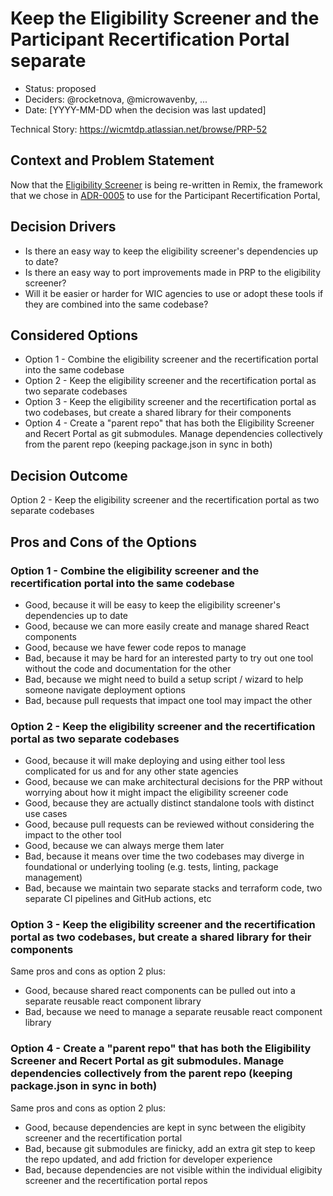 # Keep the Eligibility Screener and the Participant Recertification Portal separate

* Status: proposed
* Deciders: @rocketnova, @microwavenby, ...
* Date: [YYYY-MM-DD when the decision was last updated] <!-- optional -->

Technical Story: https://wicmtdp.atlassian.net/browse/PRP-52

## Context and Problem Statement

Now that the [Eligibility Screener](https://github.com/navapbc/wic-mt-demo-project-eligibility-screener) is being re-written in Remix, the framework that we chose in [ADR-0005](0005-use-remix-for-project-architecture.md) to use for the Participant Recertification Portal,

## Decision Drivers

* Is there an easy way to keep the eligibility screener's dependencies up to date?
* Is there an easy way to port improvements made in PRP to the eligibility screener?
* Will it be easier or harder for WIC agencies to use or adopt these tools if they are combined into the same codebase?

## Considered Options

* Option 1 - Combine the eligibility screener and the recertification portal into the same codebase
* Option 2 - Keep the eligibility screener and the recertification portal as two separate codebases
* Option 3 - Keep the eligibility screener and the recertification portal as two codebases, but create a shared library for their components
* Option 4 - Create a "parent repo" that has both the Eligibility Screener and Recert Portal as git submodules. Manage dependencies collectively from the parent repo (keeping package.json in sync in both)

## Decision Outcome

Option 2 - Keep the eligibility screener and the recertification portal as two separate codebases

## Pros and Cons of the Options

### Option 1 - Combine the eligibility screener and the recertification portal into the same codebase

* Good, because it will be easy to keep the eligibility screener's dependencies up to date
* Good, because we can more easily create and manage shared React components
* Good, because we have fewer code repos to manage
* Bad, because it may be hard for an interested party to try out one tool without the code and documentation for the other
* Bad, because we might need to build a setup script / wizard to help someone navigate deployment options
* Bad, because pull requests that impact one tool may impact the other

### Option 2 - Keep the eligibility screener and the recertification portal as two separate codebases

* Good, because it will make deploying and using either tool less complicated for us and for any other state agencies
* Good, because we can make architectural decisions for the PRP without worrying about how it might impact the eligibility screener code
* Good, because they are actually distinct standalone tools with distinct use cases
* Good, because pull requests can be reviewed without considering the impact to the other tool
* Good, because we can always merge them later
* Bad, because it means over time the two codebases may diverge in foundational or underlying tooling (e.g. tests, linting, package management)
* Bad, because we maintain two separate stacks and terraform code, two separate CI pipelines and GitHub actions, etc

### Option 3 - Keep the eligibility screener and the recertification portal as two codebases, but create a shared library for their components

Same pros and cons as option 2 plus:

* Good, because shared react components can be pulled out into a separate reusable react component library
* Bad, because we need to manage a separate reusable react component library

### Option 4 - Create a "parent repo" that has both the Eligibility Screener and Recert Portal as git submodules. Manage dependencies collectively from the parent repo (keeping package.json in sync in both)

Same pros and cons as option 2 plus:

* Good, because dependencies are kept in sync between the eligibity screener and the recertification portal
* Bad, because git submodules are finicky, add an extra git step to keep the repo updated, and add friction for developer experience
* Bad, because dependencies are not visible within the individual eligibity screener and the recertification portal repos
